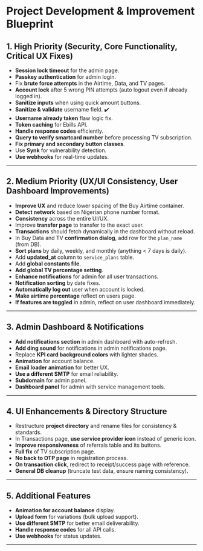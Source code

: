 # Project Development & Improvement Blueprint

## 1. High Priority (Security, Core Functionality, Critical UX Fixes)
- **Session lock timeout** for the admin page.  
- **Passkey authentication** for admin login.  
- Fix **brute force attempts** in the Airtime, Data, and TV pages.  
- **Account lock** after 5 wrong PIN attempts (auto logout even if already logged in).  
- **Sanitize inputs** when using quick amount buttons.  
- **Sanitize & validate** username field.  ✔️
- **Username already taken** flaw logic fix.
- **Token caching** for Ebills API.  
- **Handle response codes** efficiently.  
- **Query to verify smartcard number** before processing TV subscription.  
- **Fix primary and secondary button classes**.  
- Use **Synk** for vulnerability detection.  
- **Use webhooks** for real-time updates.  

---

## 2. Medium Priority (UX/UI Consistency, User Dashboard Improvements)
- **Improve UX** and reduce lower spacing of the Buy Airtime container.  
- **Detect network** based on Nigerian phone number format.  
- **Consistency** across the entire UI/UX.  
- Improve **transfer page** to transfer to the exact user.  
- **Transactions** should fetch dynamically in the dashboard without reload.  
- In Buy Data and TV **confirmation dialog**, add row for the `plan_name` (from DB).  
- **Sort plans** by daily, weekly, and monthly (anything < 7 days is daily).  
- Add **updated_at** column to `service_plans` table.  
- Add **global constants file**.  
- **Add global TV percentage setting**.  
- **Enhance notifications** for admin for all user transactions.  
- **Notification sorting** by date fixes.  
- **Automatically log out** user when account is locked.  
- **Make airtime percentage** reflect on users page.  
- **If features are toggled** in admin, reflect on user dashboard immediately.  

---

## 3. Admin Dashboard & Notifications
- **Add notifications section** in admin dashboard with auto-refresh.  
- **Add ding sound** for notifications in admin notifications page.  
- Replace **KPI card background colors** with lighter shades.  
- **Animation** for account balance.  
- **Email loader animation** for better UX.  
- **Use a different SMTP** for email reliability.  
- **Subdomain** for admin panel.  
- **Dashboard panel** for admin with service management tools.  

---

## 4. UI Enhancements & Directory Structure
- Restructure **project directory** and rename files for consistency & standards.  
- In Transactions page, **use service provider icon** instead of generic icon.  
- **Improve responsiveness** of referrals table and its buttons.  
- **Full fix** of TV subscription page.  
- **No back to OTP page** in registration process.  
- **On transaction click**, redirect to receipt/success page with reference.  
- **General DB cleanup** (truncate test data, ensure naming consistency).  

---

## 5. Additional Features
- **Animation for account balance** display.  
- **Upload form** for variations (bulk upload support).  
- **Use different SMTP** for better email deliverability.  
- **Handle response codes** for all API calls.  
- **Use webhooks** for status updates.  

---
